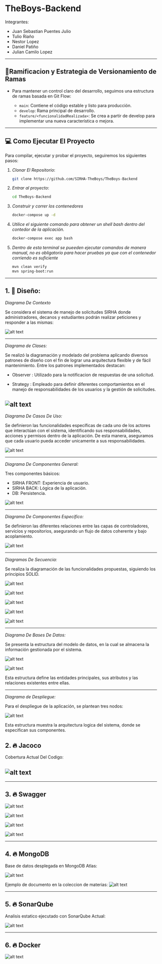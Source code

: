 # TheBoys-Backend

Integrantes:

- Juan Sebastian Puentes Julio
- Tulio Riaño
- Nestor Lopez
- Daniel Patiño
- Julian Camilo Lopez

---

## 🌲Ramificacion y Estrategia de Versionamiento de Ramas

- Para mantener un control claro del desarrollo, seguimos una estructura de ramas basada en Git Flow:

  - `main`: Contiene el código estable y listo para producción.
  - `develop`: Rama principal de desarrollo.
  - `feature/<funcionalidadRealizada>`: Se crea a partir de develop para implementar una nueva característica o mejora.

---

## 💻 **Como Ejecutar El Proyecto**

Para compilar, ejecutar y probar el proyecto, seguiremos los siguientes pasos:

1. _Clonar El Repositorio_:

   ```bash
   git clone https://github.com/SIRHA-TheBoys/TheBoys-Backend

   ```

2. _Entrar al proyecto_:

   ```bash
   cd TheBoys-Backend

   ```

3. _Construir y correr los contenedores_
   ```bash
   docker-compose up -d
   ```
4. _Utilice el siguiente comando para obtener un shell bash dentro del contedor de la aplicación._
   ```bash
   docker-compose exec app bash
   ```
5. _Dentro de esta terminal se pueeden ejecutar comandos de manera manual, no es obligatorio para hacer pruebas ya que con el contenedor corriendo es suficiente_
   ```bash
   mvn clean verify
   mvn spring-boot:run
   ```


---

## 1. 🎨 **Diseño**:

_Diagrama De Contexto_

Se considera el sistema de manejo de solicitudes SIRHA donde administradores, decanos y estudiantes podrán realizar peticiones y responder a las mismas:

![alt text](docs/imagenes/diagramaDeContexto.png)

---

_Diagrama de Clases:_

Se realizó la diagramación y modelado del problema aplicando diversos patrones de diseño con el fin de lograr una arquitectura flexible y de fácil mantenimiento.
Entre los patrones implementados destacan:

- Observer : Utilizado para la notificacion de respuestas de una solicitud.

- Strategy : Empleado para definir diferentes comportamientos en el manejo de responsabilidades de los usuarios y la gestión de solicitudes.

## ![alt text](docs/imagenes/clasesCorregidoo.png)

_Diagrama De Casos De Uso:_

Se definieron las funcionalidades específicas de cada uno de los actores que interactúan con el sistema, identificando sus responsabilidades, acciones y permisos dentro de la aplicación. De esta manera, aseguramos que cada usuario pueda acceder unicamente a sus responsabilidades.

![alt text](docs/imagenes/casosDeUso1.png)

---

_Diagrama De Componentes General:_

Tres componentes básicos:

- SIRHA FRONT: Experiencia de usuario.
- SIRHA BACK: Lógica de la aplicación.
- DB: Persistencia.

![alt text](docs/imagenes/componentesGeneral.png)

---

_Diagrama De Componentes Especifico:_

Se definieron las diferentes relaciones entre las capas de controladores, servicios y repositorios, asegurando un flujo de datos coherente y bajo acoplamiento.

![alt text](docs/imagenes/componentesEspecifico.png)

---

_Diagramas De Secuencia:_

Se realiza la diagramación de las funcionalidades propuestas, siguiendo los principios SOLID.

![alt text](docs/imagenes/secuencia1.png)

![alt text](docs/imagenes/secuencia2.png)

![alt text](docs/imagenes/secuencia3.png)

![alt text](docs/imagenes/secuencia4.png)

![alt text](docs/imagenes/secuencia5.png)

---

_Diagrama De Bases De Datos:_

Se presenta la estructura del modelo de datos, en la cual se almacena la información gestionada por el sistema.

![alt text](docs/imagenes/baseDeDatos.png)

![alt text](docs/imagenes/relacionesBasesDeDatos.png)

Esta estructura define las entidades principales, sus atributos y las relaciones existentes entre ellas.

---

_Diagrama de Despliegue:_

Para el despliegue de la aplicación, se plantean tres nodos:

![alt text](docs/imagenes/diagramaDespliegue.png)

Esta estructura muestra la arquitectura logica del sistema, donde se especifican sus componentes.

## 2. 🔥 **Jacoco**

Cobertura Actual Del Codigo:

## ![alt text](docs/imagenes/jacocoCoberturaActual.png)

---

## 3. 🔥 **Swagger**

![alt text](docs/imagenes/swaggeer.png)

![alt text](docs/imagenes/SWAGGER1.png)

![alt text](docs/imagenes/SWAGGER2.png)

![alt text](docs/imagenes/SWAGGER3.png)

---

## 4. 🔥 **MongoDB**

Base de datos desplegada en MongoDB Atlas:

![alt text](docs/imagenes/MongoCompass.png)

Ejemplo de documento en la coleccion de materias:
![alt text](docs/imagenes/Subjects.png)

---

## 5. 🔥 **SonarQube**

Analisis estatico ejecutado con SonarQube Actual:

![alt text](docs/imagenes/coberturaSonarQubeActual.png)

---

## 6. 🔥 **Docker**

![alt text](docs/imagenes/docker.png)
